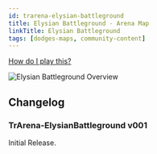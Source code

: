 ```yaml
---
id: trarena-elysian-battleground
title: Elysian Battleground - Arena Map
linkTitle: Elysian Battleground
tags: [dodges-maps, community-content]
---
```

[How do I play this?](/docs/custommaps/guide-install-setup#playing-community-maps)

![Elysian Battleground Overview](/img/maps/elysian-battleground-overview.png)

## Changelog
### TrArena-ElysianBattleground v001
Initial Release.